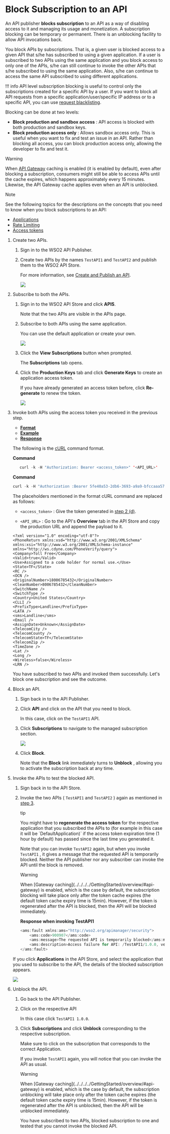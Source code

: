 # Block Subscription to an API

An API publisher **blocks subscription** to an API as a way of disabling access to it and managing its usage and monetization. A subscription blocking can be temporary or permanent. There is an unblocking facility to allow API invocations back.

You block APIs by subscriptions. That is, a given user is blocked access to a given API that s/he has subscribed to using a given application. If a user is subscribed to two APIs using the same application and you block access to only one of the APIs, s/he can still continue to invoke the other APIs that s/he subscribed to using the same application. Also, s/he can continue to access the same API subscribed to using different applications.

!!! info
    API level subscription blocking is useful to control only the subscriptions created for a specific API by a user. If you want to block all API requests from a specific application/user/specific IP address or to a specific API, you can use [request blacklisting](../../../../Learn/RateLimiting/managing-throttling/).


Blocking can be done at two levels:

-   **Block production and sandbox access** : API access is blocked with both production and sandbox keys.
-   **Block production access only** : Allows sandbox access only. This is useful when you want to fix and test an issue in an API. Rather than blocking all access, you can block production access only, allowing the developer to fix and test it.

  <html>
  <div class="admonition warning">
  <p class="admonition-title">Warning</p>
  <p>When <a href="../../../../GettingStarted/overview/#api-gateway">API Gateway</a> caching is enabled (it is enabled by default), even after blocking a subscription, consumers might still be able to access APIs until the cache expires, which happens approximately every 15 minutes. Likewise, the API Gateway cache applies even when an API is unblocked.</p>
  </div> 
  
  <div class="admonition note">
  <p class="admonition-title">Note</p>
  <p>See the following topics for the descriptions on the concepts that you need to know when you block subscriptions to an API:
  <ul>
    <li><a href="../../../../GettingStarted/key-concepts/#application">Applications</a></li>
    <li><a href="../../../../GettingStarted/key-concepts/#rate-limits">Rate Limiting</a></li>
    <li> <a href="../../../../GettingStarted/key-concepts/#access-token">Access tokens</a></li></ul>
    </p>
  </div> 
  </html>

1.  Create two APIs.
     1.  Sign in to the WSO2 API Publisher.

     2.  Create two APIs by the names `TestAPI1` and `TestAPI2` and publish them to the WSO2 API Store.

         For more information, see [Create and Publish an API](../../../../Learn/DesignAPI/CreateAPI/create-a-rest-api/).

         ![]({{base_path}}/assets/attachments/103332508/103332500.png)

2.  Subscribe to both the APIs.
     1.  Sign in to the WSO2 API Store and click **APIS**.

         Note that the two APIs are visible in the APIs page.

     2.  Subscribe to both APIs using the same application.

         You can use the default application or create your own.

         ![]({{base_path}}/assets/attachments/103332508/103332495.png)

     3.  Click the **View Subscriptions** button when prompted.
         
         The **Subscriptions** tab opens.

     4.  Click the **Production Keys** tab and click **Generate Keys** to create an application access token.
        
         If you have already generated an access token before, click **Re-generate** to renew the token.
       
         ![]({{base_path}}/assets/attachments/103332508/103332496.png)

3.  Invoke both APIs using the access token you received in the previous step.

     -   [**Format**](#Format)
     -   [**Example**](#Example)
     -   [**Response**](#Response)

     The following is the [cURL](http://curl.haxx.se/download.html) command format.

     **Command**

     ``` java
        curl -k -H "Authorization: Bearer <access_token>" '<API_URL>'
     ```

     **Command**
 
     ``` java
     curl -k -H "Authorization :Bearer 5fe40a53-2db6-3693-a9a9-bfccaaa5707d" 'https://localhost:8243/TestAPI1/1.0.0/CheckPhoneNumber?PhoneNumber=18006785432&LicenseKey=0'
     ```

     The placeholders mentioned in the format cURL command are replaced as follows:

     - `<access_token>` : Give the token generated in [step 2 (d)](#BlockSubscriptiontoanAPI-step2.d).

     - `<API_URL>` : Go to the API's **Overview** tab in the API Store and copy the production URL and append the payload to it.

     ```
     <?xml version="1.0" encoding="utf-8"?>
     <PhoneReturn xmlns:xsd="http://www.w3.org/2001/XMLSchema" xmlns:xsi="http://www.w3.org/2001/XMLSchema-instance" xmlns="http://ws.cdyne.com/PhoneVerify/query">
     <Company>Toll Free</Company>
     <Valid>true</Valid>
     <Use>Assigned to a code holder for normal use.</Use>
     <State>TF</State>
     <RC />
     <OCN />
     <OriginalNumber>18006785432</OriginalNumber>
     <CleanNumber>8006785432</CleanNumber>
     <SwitchName />
     <SwitchType />
     <Country>United States</Country>
     <CLLI />
     <PrefixType>Landline</PrefixType>
     <LATA />
     <sms>Landline</sms>
     <Email />
     <AssignDate>Unknown</AssignDate>
     <TelecomCity />
     <TelecomCounty />
     <TelecomState>TF</TelecomState>
     <TelecomZip />
     <TimeZone />
     <Lat />
     <Long />
     <Wireless>false</Wireless>
     <LRN />
     ```

     You have subscribed to two APIs and invoked them successfully. Let's block one subscription and see the outcome.

4.  Block an API.

     1.  Sign back in to the API Publisher.

     2.  Click **API** and click on the API that you need to block.

         In this case, click on the `TestAPI1` API.

     3.  Click **Subscriptions** to navigate to the managed subscription section.

         ![]({{base_path}}/assets/attachments/103332508/103332497.png)

     4. Click **Block**.
        
         Note that the **Block** link immediately turns to **Unblock** , allowing you to activate the subscription back at any time.

5.  Invoke the APIs to test the blocked API.

    1. Sign back in to the API Store.

    2. Invoke the two APIs ( `TestAPI1` and `TestAPI2` ) again as mentioned in [step 3](#BlockSubscriptiontoanAPI-step3).

         <html>
         <div class="admonition tip">
         <p class="admonition-title">tip</p>
         <p>You might have to <b>regenerate the access token</b> for the respective application that you subscribed the APIs to (for example in this case it will be `DefaultApplication)` if the access token expiration time (1 hour by default) has passed since the last time you generated it. </p>
         </div>
         </html>

         Note that you can invoke `TestAPI2` again, but when you invoke `TestAPI1` , it gives a message that the requested API is temporarily blocked. Neither the API publisher nor any subscriber can invoke the API until the block is removed.

         <html>
         <div class="admonition warning">
         <p class="admonition-title">Warning</p>
         <p>When [Gateway caching](../../../../GettingStarted/overview/#api-gateway) is enabled, which is the case by default, the subscription blocking will take place only after the token cache expires (the default token cache expiry time is 15min). However, if the token is regenerated after the API is blocked, then the API will be blocked immediately.</p>
         </div>
         </html>


        **Response when invoking TestAPI1**

        ``` java
        <ams:fault xmlns:ams="http://wso2.org/apimanager/security">
            <ams:code>900907</ams:code>
            <ams:message>The requested API is temporarily blocked</ams:message>
            <ams:description>Access failure for API: /TestAPI1/1.0.0, version: 1.0.0 status: (900907) - The requested API is temporarily blocked</ams:description>
        </ams:fault>
        ```

     If you click **Applications** in the API Store, and select the application that you used to subscribe to the API, the details of the blocked subscription appears.

     ![]({{base_path}}/assets/attachments/103332508/103332498.png)

6.  Unblock the API.

     1.  Go back to the API Publisher.

     2.  Click on the respective API

         In this case click `TestAPI1 1.0.0`.

     3.  Click **Subscriptions** and click **Unblock** corresponding to the respective subscription.

         Make sure to click on the subscription that corresponds to the correct Application.

         If you invoke `TestAPI1` again, you will notice that you can invoke the API as usual.

         <html>
         <div class="admonition warning">
         <p class="admonition-title">Warning</p>
         <p>When [Gateway caching](../../../../GettingStarted/overview/#api-gateway) is enabled, which is the case by default, the subscription unblocking will take place only after the token cache expires (the default token cache expiry time is 15min). However, if the token is regenerated after the API is unblocked, then the API will be unblocked immediately.</p>
         </div>
         </html>

         You have subscribed to two APIs, blocked subscription to one and tested that you cannot invoke the blocked API.
